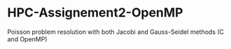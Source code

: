 # HPC-Assignement2-OpenMP
Poisson problem resolution with both Jacobi and Gauss-Seidel methods (C and OpenMP)

